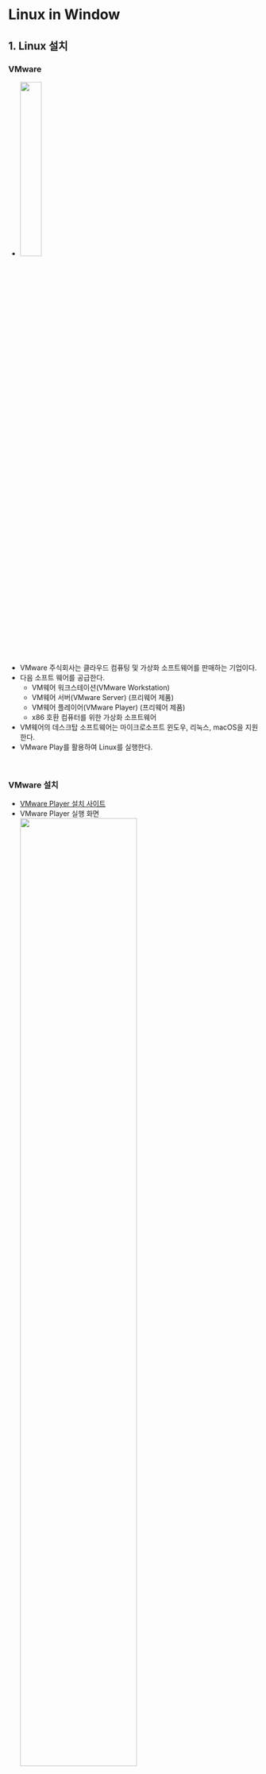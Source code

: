 # Linux in Window

## 1. Linux 설치

### VMware

- <img src="https://user-images.githubusercontent.com/66783849/190838258-9c73c73f-7660-45ae-b48f-64032e1f45f1.png" width="30%">
- VMware 주식회사는 클라우드 컴퓨팅 및 가상화 소프트웨어를 판매하는 기업이다.
- 다음 소프트 웨어를 공급한다.
  - VM웨어 워크스테이션(VMware Workstation)
  - VM웨어 서버(VMware Server) (프리웨어 제품)
  - VM웨어 플레이어(VMware Player) (프리웨어 제품)
  - x86 호환 컴퓨터를 위한 가상화 소프트웨어
- VM웨어의 데스크탑 소프트웨어는 마이크로소프트 윈도우, 리눅스, macOS을 지원한다.
- VMware Play를 활용하여 Linux를 실행한다.

<br>

### VMware 설치

- [VMware Player 설치 사이트](https://www.vmware.com/kr/products/workstation-player/workstation-player-evaluation.html)
- VMware Player 실행 화면  
  <img src="https://user-images.githubusercontent.com/66783849/190838635-11f3e829-4525-4235-98e7-978f33c8840b.png" width="70%">
- 기본적으로 재공되는 linux.ios들이 존재한다.

<br>

### Ubuntu 설치

<img src="https://user-images.githubusercontent.com/66783849/190838997-93244cf5-1daa-4a49-b1cb-275fd8628110.png" width="30%">

- Linux는 다양한 배포판이 존재한다.
  - 리눅스 베포판이란, 리눅스에서 작동하는 여러 종류의 프로그램을 꾸러미 하나로 모아놓은 것을 말한다.
  - Red Hat, CentOS, Debian, Fedora, Linux Mint, ubuntu 등등이 있다.
    - Utuntu : GNU/Linux를 근간으로 하여 사용자 편의성에 초점을 맞춰 개발된다.
    - RedHat Linux : 전 세계 Linux시장의 70~80%를 점유하고 있다.
      - CentOS Linux는 RedHat의 RHEL버전의 클론 버전으로, 무료 배포본이다.
- Ubuntu를 설치받아 VMware Player로 실행한다.
- [Ubuntu 설치 사이트](https://ubuntu.com/desktop) > Download Ubuntu > Download 를 선택하여 iso를 다운받는다.

<br><br>

## 2. VMware Player - Linux Ubuntu 실행

- VMware Player > Create a New Virtual Machine > Installer disc image file (iso): > [Browser...] 버튼 선택 > 설치한 ubuntu.iso 선택 > [Next>] > 이름 및 비밀번호 작성 > [Next>] > Machine 이름 및 경로 지정 > [Next>] > 저장공간 부여 (본인 16GB로 설정) > Setting 확인 후 [Finish]
- 지정한 Machine 이름의 Player 선택 후 Play한다.  
  <img src="https://user-images.githubusercontent.com/66783849/190839290-2ae6c52e-0760-49bc-a7a1-0dc2e38cd826.png" width="70%">
- Ubuntu가 실행이 되고, 요구하는 사항을 전부 입력하면 완료된다.  
- 설치된 Ubuntu > 메뉴 > Terminal앱을 실행하여 Terminal 창을 연다.  
  <img src="https://user-images.githubusercontent.com/66783849/190839639-86dab1b1-a015-49b0-a195-ea76f7e03170.png" width="49%"> <img src="https://user-images.githubusercontent.com/66783849/190839671-5b860f73-c6fa-4d52-bb8a-444d74e1e906.png" width="49%">

<br><br>


## 3. Linux 명령어

### 기초 명령어
  - touch : 0바이트 파일 생성, 파일의 날짜와 시간을 수정한다.
  - vi : 명령을 이용한 file 생성한다.
  - ls : 현재 위치의 파일 목록 조회
  - cd :디렉터리 이동 (Change directory)
  - pwd : 현재 작업 디렉토리의 경로를 보여준다. (print working directory)
  - mkdir : 디렉터리 생성한다. (Make Dirctory)
  - rmdir : 디렉토리를 지운다. (Remove directory)
  - rm : 파일을 삭제한다. (-r로 디렉터리 삭제) (Remove)
  - cat (Catenate) : 파일의 내용을 화면에 출력, 리다이렉션 기호('>')를 사용하여 새로운 파일 생성
  - cp : 파일 및 디렉터리를 복사한다. (Copy)
  - mv : 파일 또는 디렉터리의 이름을 바꾸거나 위치를 이동한다. (Move)
  - echo : 한 줄을 표시한다.

<br>

### 기타 명령어
  - 파일
    - file : 파일의 종류를 알아본다.
  - 명령
    - which : 명령어의 위치나 alias를 보여준다. 예) which ls -> /bin/ls
    - whereis : 명령어의 소스, 실행 파일, 메뉴얼 페이지등의 위피를 알려준다.
    - man : 로컬 시스템상에서 여러 참고 문서들을 이용하여 특정 명령이나 자원들의 메뉴얼 출력명령 (man -f ls : ls 요약 설명)
    - whatis : man page의 이름과 개요를 보여주는 명령어로, "man -f"와 같다.
    - apropos : whatis DB를 검색하여 검색하는 명령어와 관련이 있는 명령어를 간단히 설명과 보여준다.
  - 화면
    - clear : 화면 초기화
  - 문서 보기
    - head : 앞에서 n줄 보여준다.
    - tail : 뒤에서 n줄 보여준다.
    - more, less : 페이지로 문서 보기
    - wc : 텍스트 파일의 행수(-l), 단어수(-w), 문자수(-c)를 알려준다. 가장 긴 라인(-L)
    - umask : 새로운 파일이나 디렉토리 생성 시 기본 허가권 
    - nl : 각 라인에 번호를 붙여 표준출력으로 보여준다.
    - pr : 표준 출력으로 파일을 재구성하거나 쓰기 위한 명령으로 문서 파일을 양식화 하는 도구로 사용된다.
    - tac : 파일의 내용을 맨 아래 줄부터 역순으로 출력하는 명령어이다. cat의 반대버전이다.
  - 사용자
    - passwd : 유저의 페스워드를 변경한다.
    - group : 이용자가 속한 그룹들의 목록을 출력한다.
    - who : 로그인 중인 유저를 표시한다.
    - whoami : 현재의 실제 유저 ID의 유저명만을 표시한다.
    - w : 현재 로그인 중인 유저의 정보를 표시한다.
    - users : 현재 시스템을 사용하는 사용자를 표시한다.
    - hostname : 현재 설정되어 있는 호스트의 이름을 표시하거나 변경한다.
    - id : 유저의 ID 정보를 표시한다.
    - finger : 유저의 정보(로그인 정보, 실명, 터미널명, 로그인 시각 등)를 표시한다.
    - chfn : 유저의 정보를 변경한다.
    - chage : 유저 계정의 패스워드 유효기간을 설정한다.
    - gpasswd : 그룹 이용자를 설정한다.
    - newgrp : 실효 그룹 ID를 변경한다.
    - logname : 현재 사용자의 로그인 유저명을 표시한다. (root 무상관)
    - last : 유저의 로그인 이력을 출력한다.
    - lastlog : 유저의 마지막 로그인 기록을 표시한다.
    - uptime : 현재 로그인한 후의 총 시간과 시스템 사용 현황을 보여 준다.
    - su : 쉘 상에서 시스템의 슈퍼유저 혹은 다른 유저로 변경한다.
  - 부팅
    - dmesg : 부팅시 커널에 출력되는 상태 정보를 볼 수 있도록 하는 프로그램이다.
  - 프로세스
    - ps : 현재 프로세스들의 상태를 PID(process ID)와 RP를 보여준다. 리눅스에서는 사용자, 파일, 프로세스도 번호로 관리할 수 있다. (-u, -l, -e, -f)
    - pstree : 프로세스들의 계층적인 트리구조 형태로 출력한다.
    - kill : 프로세스에 특정한 signal을 보내는 명령이다. 보통 중지시킬 수 없는 프로세스를 종료시킬 때 사용한다.
    - nice : 프로세스의 우선순위를 변경하는 명령이다. 명령으로 NI값을 설정한다.
    - killall : 같은 데몬의 여러 프로세스를 한번에 종료한다.
    - top : 현재 시스템의 프로세스 상태를 실시간으로 화면에 보여준다.
    - jobs : 백그라운드로 실행중인 프로세스나 현재 중지된 프로세스의 목록을 출력해주는 명령어
    - renice : 실행중인 프로세스의 우선순위를 변결할 때 사용하는 명령이다.
    - pidof : 실행중인 특정 프로그램의 프로세스 ID를 출력한다.
    - pkill : 특정 프로세스에 signal을 보낸다.
    - fuser : 사용중인 프로세스의 소유자를 보여주거나 신호를 보낸다.

<br>

### 중급 명령어
  - 문서 가공
    - expand : space to tab (expend -t 3 filename)
    - expand : tab to space (unexpend -t 3 filename)
    - fmt : 간단한 문서 포맷도구로 문단의 들여쓰기 중복되는 공백문자 등을 처리할 수 있다. 
    - paste : 여러 파일의 해당 라인을 합친다. (paste, paste -s, paste -d 구분자)
    - split : 하나의 파일을 여러 개의 작은 파일로 분리하는 명령어이다. 
  - 파일 이상유무
    - pwck : 패스워드 파일의 이상 유무를 체크한다.
    - grpck : 그룹 파일의 이상 유무를 체크한다.
  - 동작
    - sleep : 잠쉬 쉬게 하는 명령어
    - clock : cmos에 설정된 시간이나 값을 보여주거나 변경한다.
  - 특정 동작
    - procinfo : /proc 디렉토리의 내용을 화면에 보여준다.
  - 환경
    - env : 프로그램을 다른 환경에서 실행한다.
    - source : 현재 셸 환경에서 주어진 파일을 읽어서 실행
  - 네트워크
    - stty : 터미널 라인 설정을 변화/출력

<br>

### 고급 명령어
  - 소유자
    - chown : 파일의 소유자를 바꾼다. (이 명령은 root가 아닌경우 제약이 많다.) (change owner)
    - chgrp : 파일의 소유그룹을 변경한다.
  - 특정 동작
    - watch : 화면에 출력하지 않고 프로그램을 주기적으로 실행한다.
    - makewhatis : 새로운 매뉴얼 페이지 추가시 관련 데이터 갱신 시켜주는 명령어이다.
    - info : man 명령처럼 특정한 명령어에 대한 매뉴얼 페이지를 보여주는 명령어이다.
    - uname : 시스템의 정보를 출력해주는 명령이다.
    - rdate : 원격으로 시간을 맞추어 주는 명령어이다.
  - 문자열
    - aspell : 텍스트 파일의 철자(Spelling)을 검사해 주는 명령어이다.
    - look : 특정한 문자열을 지정하면 해당 문자열로 시작하는 단어를 /usr/share/dict/words에서 찾아준다.
    - diff : 두 개의 파일을 비교한다. 어떻게 다른지 표시해준다.
    - tr : 파일의 임의의 문자(열)를 원하는 문자로 바꾸는 명령어이다.
    - join : paste 명령과 비슷한 명령으로, 두 개의 정렬된 파일을 하나로 수평 병합해주는 명령이다.
    - sort : 파일의 내용을 정렬한다.
    - od : octal dump의 약자로, 파일을 8/10/16진수 또는 ASCII 형태로 출력한다.
  - 동기화
    - sync : 메모리를 디스크 자료와 동기화 한다.
  - 네트워크
    - reset : 터미널을 초기화한다.
    - ifconfig : 네트워크 인터페이스를 설정된다.
    - ping : 외부 네트워크와 연결이 정상적으로 이루어졌는지 확인하는 명령이다.
    - netstat : 네트워크의 상태, routing table, 인터페이스 통계등의 상태를 출력한다.
    - ftp : 인터넷 파일 전송 프로그램이다.
    - telnet : telnet TELNET 프로토콜을 이용한 사용자 인터페이스
    - rlogin : 원격 로그인을 한다.
    - rcp : 원격 파일 복사.
  - 메시지
    - mail : 시스템 사용자간의 홈 디렉토리(또는 /var/spool/mail/’사용자계정’)의 전자우편함을 두어서 그 곳을 통해서 메시지를 주고받을 수 있는 명령이다. 
    - mesg : Write를 사용해서 들어오는 메시지 수신 여부를 확인하고 제어하는 명령이다. 
    - write : 로그인한 다른 사용자에게 메시지를 보낸다.
    - wall : 모든 사용자의 터미널에 텍스트 메시지를 보내는 명령이다.

<br>

### 기본 명령어

<details> <summary>기본 명령어</summary>

#### **touch**

- 0바이트 파일 생성, 파일의 날짜와 시간을 수정한다.
- 사용법
  - touch filename : filename의 파일을 생성
  - touch file1 file2 file3 : 파일을 동시에 생성
  - touch -c filename : filename의 시간을 현재시간으로 갱신 (change time)
  - touch -t 202110291608 filename : filename의 시간을 날짜 정보(YYYYMMDDhhmm)로 갱신 (20211029160 => 2021.10.29.16:08)
  - touch -d '2020-09-22 10:45:30' filename : 지정한 시간으로 접근 시간, 수정 시간이 수정되고, 변경시간은 현재 시간으로 수정된다.
  - touch -r oldfile newfile  : newfile의 날짜 정보를 oldfile의 날짜 정보와 동일하게 변경
  - touch -a filename : 현 시간으로 파일의 접근 시간, 변경 시간을 수정한다.
  - touch -m filename : 파일을 생성, 수정시간을 서버 시간으로 갱신
  - touch --help : 해당 명령어의 도움말을 보여주고 실행이 종료한다.
  - touch --version : version 정보를 출력하고 실행이 종료한다.

<br>

#### **vi**

- 명령을 이용한 file 생성한다.
- 기본 사용법
  - 지정한 이름의 파일이 생성되고 vi의 명령모드로 들어간다.
  - 이때 'i'또는 'a'를 누르고 원하는 내용을 입력한다.
  - Esc키를 누르면 다시 명령모드로 복귀한다.
  - “:wq”을 입력하면 파일에 내용이 저장되고 vi가 종료된다.
- 명령모드
  - G : 파일 끝으로 이동
  - dd : 한줄 잘라내기
  - 3dd : 3줄 잘라내기
  - p : 붙여넣기
  - x : 한글자 삭제
  - dw : 단어 삭제
  - u : 실행 취소
  - o : 줄 맨 앞
  - $ : 줄 맨 뒤
- 마지막 행 모드 (ESC > :~~)
  - :w : 저장
  - :q : 종료
  - :wq : 저장 후 종료
  - :set nu : 라인번호
  - :?문자열 : 커서 위치 뒤로 문자열 찾기
  - :/문자열 : 커서 위치 앞으로 문자열 찾기

#### test 텍스트 파일 만들기 실습
- vi test : test 파일 편집기 실행
- i : 내용 편집
- "Hello, World! \엔터 Im Happy" 입력
- ESC : 명령모드
- 첫 번째 줄 커서 이동 후 dd
- 두 번째 줄 커서 이동 후 p
- "I"에 커서를 이동한 후 a를 눌러 "'"를 입력한다.
- 커서를 이동해 x를 눌러 "'m"을 지운다.
- ":wq" : 저장 및 종료
```mermaid
  flowchart TB
  B-- zz -->A_2["vi 종료"]
  A_1["vi 시작"]--->B["명령모드<br>- 커서 이동<br>- 글자/줄 삭제 복사"]
  B -- i, a --> C["입력모드<br>- 입력 내용<br>버퍼로 옮겨져<br>추가/ 삭제"]
  C -- ESC --> B
  B -- : --> D["마지막 행 모드<br>- 저장<br>- 종료"]
  D -- ESC --> B
  D -- w --> D
  D -- q, 4!, w4 --> A_2
  ```

<br>

#### **ls (List segments)**

- ls (List segments) : 현재 위치의 파일 목록 조회
  - ls -l : 파일의 상세정보
  - ls -a : 숨김 파일 표시
  - ls -t : 파일들을 생성시간순(제일 최신 것부터)으로 표시
  - ls -rt : 파일들을 생성시간순(제일 오래된 것부터)으로 표시
  - ls -f : 파일 표시 시 마지막 유형에 나타내는 파일명을 끝에 표시 ('/' : 디렉터리, '*' : 실행파일, '@' : 링크 등등,,,)
  - ls -SS : 용량순 정렬 (-SSr 오름차순, -h 용량 단위 표시)
  - 묶어서 활용 가능하다. 예) ls -al (숨김파일 포함 상세정보), ls -alSSrh (숨김파일 포함하여 용량정보 내림차순 정렬 상세정보) (폴더는 du 명령어를 통해 용량을 확인할 수 있다.)

<br>

#### **cd**

- cd (Change directory) :디렉터리 이동
  - cd [디렉터리 경로] : 이동하려는 디렉터리로 이동 (예 cd folder)
  - cd ~ : 홈 디렉터리로 이동
  - cd / : 최상위 디렉터리로 이동
  - cd . : 현재 디렉터리 
  - cd .. : 상위 디렉터리로 이동
  - cd - : 이전 경로로 이동

<br>

#### **pwd (print working directory)**

- pwd(print working directory) : 현재 작업 디렉토리의 경로를 보여준다.

<br>

#### **mkdir (Make Dirctory)**

- mkdir (Make Dirctory) : 디렉터리 생성
  - mkdir dirname : dirname이라는 디렉터리 생성
  - mkdir dir1 dir2: 한 번에 여러 개의 디렉터리 생성
  - mkdir -p dirname/sub_dirname : dirname이라는 디렉터리 생성, sub_dirname이라는 하위 디렉터리도 생성
  - mkdir -m 700 dirname : 특정 퍼미션(권한)을 갖는 디렉터리 생성 (각각 파일 소유자, 소유 그룹, 일반 사용자에게 부여) (모두에게 권한 부여 : 777)
  - 다음과 같이 활용 가능하다. (예 mkdir -p dir1 dir2/dir2-1 dir2/dir2-2 dir3/dir3-1/dir3-1-1 )

8진수 | 2진수 | 권한 | 의미
-- | -- | -- | --
0 | 0 | --- | 아무 권한 없음
1 | 1 | --x | 실행 권한만 있음
2 | 10 | -w- | 쓰기 권한만 있음
3 | 11 | -wx | 쓰기,실행 권한 있음
4 | 100 | r-- | 읽기 권한만 있음
5 | 101 | r-x | 쓰기,실행 권한 있음
6 | 110 | rw- | 읽기,쓰기 권한 있음
7 | 111 | rwx | 모든 권한 있음

<br>

#### **rmdir (remove directory)**

- rmdir (remove directory) : 디렉터리 삭제
  - rmdir dir1 : dir1이라는 디렉터리를 삭제한다.
  - rmdir dir1 dir2 : 디렉터리 다중 생성
  - rmdir -p dir1/dir2 : 상위 디렉터리도 함께 삭제된다.

<br>

#### **rm (remove)**

- rm (Remove) : 파일 삭제
  - rm file1 : file1을 삭제
  - rm -f file1 : file1을 강제 삭제
  - rm -r dir : dir 디렉터리 삭제 (디렉터리는 -r 옵션 없이 삭제 불가, 하위 내용 포함 삭제)
  - rm -i dir : 파일마다 지울지 확인한다. 
  - 예시 ) rm -ri dir1 > y > y > y > ...

<br>

#### **cat (Catenate)**

- cat (Catenate) : 파일의 내용을 화면에 출력, 리다이렉션 기호('>')를 사용하여 새로운 파일 생성
  - cat file1 : file1의 내용을 출력
  - cat file1 file2 : file1과 file2의 내용을 출력
  - cat file1 file2 | more : file1과 file2의 내용을 페이지별로 출력
  - cat file1 file2 | head : file1과 file2의 내용을 처음부터 10번째 줄까지만 출력
  - cat file1 file2 | tail : file1과 file2의 내용을 끝에서부터 10번째 줄까지만 출력
  - '>' 기호 : 기존에 있는 파일 내용을 지우고 저장
  - '>>' 기호 : 기존 파일 내용 뒤에 덧붙여서 저장
  - '<' 기호 : 파일의 데이터를 명령에 입력
  - cat file1 firle2 > file3 : file1, file2의 명령 결과를 합쳐서 file3라는 파일에 저장
  - car file4 >> file3 : file3에 file4의 내용 추가
  - cat < file1 : file1의 결과 출력
  - cat < file1 > file2 : file1의 출력 결과를 file2에 저장

#### **cp (Copy)**

- cp (Copy) : 파일 및 디렉터리 삭제
  - cp file1 file2 : file1을 file2라는 이름으로 복사
  - cp -f file1 file2 : 강제 복사 (같은 이름이 있으면 강제 붙여넣기 진행)
  - cp -i file1 file2 : 복사할 대상 파일이 이미 존재할 때 덮어 쓸 것인지를 물어본다. (interactive)
  - cp -b file file2 : 덮어쓰거나 지울 때 백업본 파일을 만든다. (file2~가 생성된다)
  - cp -p file1 file2 : 소유권 허가권 시간정보를 유지 복사
  - cp -r dir1 dir2 : 디렉터리 복사. 폴더 안의 모든 하위 경로와 파일들을 복사한다.
  - 예) cp /etc/fstab .

<br>

#### **mv (move)**

- mv : 파일 또는 디렉터리의 이름을 바꾸거나 위치를 이동한다.
  - mv old_name new_name : old_name을 new_name로 변경한다.
  - mv -f : 묻지 않고 덮어 쓴다. (force)
  - mv -i : 덮어쓸지 묻는다.
  - mv -b : 파일 지우기 전에 백업본을 만든다.
  - mv file directory : 파일을 디렉터리로 옮긴다.

<br>


 </details> 

<br>

### 기타 명령어

<details> <summary>기타 명령어</summary>

#### **which : 명령어의 위치나 alias를 보여준다. 예) which ls -> bin/ls**

<br>

#### **whereis : 명령어의 소스, 실행 파일, 메뉴얼 페이지등의 위피를 알려준다.**

<br>

#### **file : 파일의 종류를 알아본다. ( 예 file file -> file : UTF-8 Unicode text )**

<br>

#### **clear : 화면 초기화**

<br>


#### **head**

- head : 파일의 첫 부분을 보여주는 명령. 텍스트 파일 앞에서 주어진 수 만큼의 행을 보여준다. (기본 10줄)
  - head -3 file : file의 내용 3행만큼 보여준다.

<br>

#### **tail**

- tail : head와 반대로 파일을 끝자리 부분을 보여준다. 주어진 개수만큼 줄을 버여준다.
  - tail -3 file : file의 내용 뒤에서 3행만큼 보여준다.
  - tail -3 -c file : 마지막 3바이트만 출력한다.
  - tail -f file : 특정 파일의 끝 부분에 새로운 행이 추가될 경우, 실시간으로 출력한다. (log를 볼 때 유용)

<br>

#### **more**

- more : 출력을 페이지 단위로 나누어 보여준다.
  - f, SPACE : 다음 페이지를 보여준다.
  - Enter : 한줄 씩 보여준다.
  - q, Q : 종료
  - b, ^B : 이전 페이지를 보여준다.
  - /검색어 : 검색어에 해당하는 단어를 검색한다.
  - = : 현재 line을 보여준다.
  - :f : 현재 파일의 이름과 현재 line number를 보여준다.
  - 예) more TNT cptest

<br>

#### **less**

- more의 상위호환 기능이다.

#### **wc**

- wc : 텍스트 파일의 행수, 단어수, 문자수를 알려준다.

<br>

#### **passwd**

- passwd : 유저의 패스워드를 변경한다.
  - passwd user : user의 패스워드를 변경한다.
  - passwd -l player : 유저의 계정을 잠근다.
  - passwd -d player : 유저의 페스워드를 삭제한다.
  - passwd -u player : 유저 계정의 잠금 상태를 해제한다.
  - passwd -n min : 패스워드에 변경가능 기한을 설정. min : 해당 일 수
  - passwd -x max : 패스워에 유효기간을 설정. max가 지난 후 패스워드 변경을 요구한다.
  - passwd -w warn : 패스워드 유효기간이 끝나기 warn일 전부터 메시지를 표시한다.

<br>

#### **group**

- group : 이용자가 속한 그룹들의 목록을 출력한다.

<br>

#### **who**

- who : 로그인 중인 유저를 표시한다.

<br>

#### **whoami**

- whoami : 현재의 실제 유저 ID의 유저명만을 표시한다.

<br>

#### **w**

- w : 현재 로그인 중인 유저의 정보를 표시한다.
  - w : 현재시간, 시스템 가동시간, 유저수 등등을 표시한다. 유저명, 터미널명, 로그인 호스트명, 로그인 시각, 실행중인 프로세스 등의 유저 정보를 표시한다. 
  - w user : user의 정보를 표시한다.
  - w -h user : 시스템 정보를 표시하지 않는다.
  - w -s user : 로그인의 시각과 프로세스 정보를 표시하지 않는다.
  - w -f user : 리모트 호스트명을 표시하지 않는다.

<br>

#### **chmod**

- chmod : 파일에 접근, 읽기, 실행 등의 허가권을 설정한다.
  - chmod a*rw test.txt
  - chmod 700 test.txt

<br>

#### **umask**

- umask : 새로운 파일이나 디렉토리 생성 시 기본 허가권 지정과 관련된 명령어이다.
  - umask : 현재 설정값을 본다.
  - umask -S : 현재 설정값을 문자로 표기한다. (u=rwx, g=rwx, o=rx)
  - umask 0352 : 0352로 허가권을 부여한다.
  - 기본적으로 파일이 생성될 때 보통 0666이라는 허가권을 요청한다. 

<br>

#### **cal**

- cal : 달력을 보여주는 명령이다.
  - cal : 현재 시스템의 날짜가 속한 달의 달력을 보여준다.
  - cal -j : 1월 1일부터 날짜수를 계산하여 출력한다.
  - cal -y : 올해의 달력을 표시한다.
  - cal 2006 : 2006년도 달력을 버여준다.
  - cal 5 2006 : 2006년도 5월 달력을 보여준다.

<br>

#### **date**

- date : 시스템의 날짜와 시간을 표시하거나 변경한다.
  - date -s 06:44 : 현재시간 변경

<br>

#### **hostname**

- hostname : 현재 설정되어 있는 호스트의 이름을 표시하거나 변경한다.
  - hostname [호스트이름] 

<br>

#### **dmesg**

- dmesg : 부팅시 커널에 출력되는 상태 정보를 볼 수 있도록 하는 프로그램이다.


<br>

#### **ps**

- ps : 현재 프로세스들의 상태를 PID(process ID)와 RP를 보여준다. 리눅스에서는 사용자, 파일, 프로세스도 번호로 관리할 수 있다.
  - ps -a : 다른 사용자에 의해 생선된 프로세스들도 보여준다.
  - ps -u : 프로세스의 소유자에 대한 정보를 자세히 보여준다.
  - ps -l : 프로세스의 정보들을 옆으로 길게 보여준다.
  - ps -x : 터미널 컨트롤과 관련이 없는 프로세스도 보여준다.
  - ps -e : 프로세스에 관련된 환경변수 정보를 함께 출력한다.
  - ps -f : 프로세스간에 상속관계를 보여준다.

<br>

#### **kill**

- kill : 프로세스에 특정한 signal을 보내는 명령이다. 보통 중지시킬 수 없는 프로세스를 종료시킬 때 사용한다.
  - kill option -시그널번호/시그널이름ID
  - kill -l : 시그널의 종류를 나열한다.
    - 15 SIGTERM : 가능한 정산 종료시키는 시그널로써, kill의 기본 시그널이다.
    - 1 SIGHUP(HUP) : 재시작
    - 2 SIGINT(INT) : 인터럽트 실행중지 (<kbd>Ctrl</kbd> + <kbd>c</kbd>와 동일)
    - 3 QUIT : 실행중지
    - 9 SIGKILL : 강제종료
    - 18 CONT : STOP에 의해 정지된 프로세스를 다시 실행시킨다. (countinue)
    - 19 STOP : 무조건적 정지
    - 20 TSTP : 실행 정지 후 다시 실행시키기 위해 대기시키는 시그널이다.
  - kill 724 : 724번 프로세스에 15번 시그널인 SIGTERM을 보낸다.
  - kill -9 756 757 758 : pid가 756, 757, 758 프로세스를 강제 종료(SIGKILL)한다.
  - kill -KILL PID 756 757 758 : (위와 동일)
  - kill -HUP 10118 : kill -1 10118와 동일하다.
  - kill %2 : 작업번호가 2인 프로세스를 종료시킨다.


<br>

#### **pstree**

- pstree : 프로세스들의 계층적인 트리구조 형태로 출력한다.
  - pstree
  - pstree -a : 각 프로세스의 명령행 인자까지 보여준다
  - pstree -h : 현재 프로세스와 조상 프로세스를 하이라이트로 강조해서 보여준다.
  - pstree -n : PID 값으로 정렬해서 보여준다.
  - pstree -p : PID 값을 같이 보여준다.

<br>

#### **nice**

- nice : 프로세스의 우선순위를 변경하는 명령이다. 명령으로 NI값을 설정한다.
  - NI 값은 -20 ~ 19가 존재한다. 값이 작을 수록 우선순위가 높다.
  - 일반 사용자는 NI값을 증가시킬 수 밖에 없고, 루트권한자는 값을 감소시켜 우선순위를 높일 수 있다.
  - nice -값 [ProcessName]
  - nice -10 bash : bash의 NI값을 10으로 변경시킨다.

<br>

#### **man**

- man : 로컬 시스템상에서 여러 참고 문서들을 이용하여 특정 명령이나 자원들의 메뉴얼 출력명령
  - man ls : ls 명령어의 메뉴얼 페이지를 보여준다.
  - man -k keyword : keyword 키워드가 발견되는 모든 메뉴얼의 내용을 검색하여 보여준다.
  - man -f keyword : keyword 레 대한 간략한 개요와 정보를 보여준다.
  - man -w keyword : 메뉴얼 페이지의 파일 위치를 보여준다.

<br>

#### **whatis**

- whatis : man page의 이름과 개요를 보여주는 명령어로, "man -f"와 같다.

<br>

#### **apropos**

- apropos : whatis DB를 검색하여 검색하는 명령어와 관련이 있는 명령어를 간단히 설명과 보여준다.
  - apropos jpeg : jpeg와 관련된 명령어 whatis와 같이 보여준다.

</details> 


<br><br>

### 중급 명령어

<details> <summary>중급 명령어</summary> 

#### **expand**

- expand : 일반적으로 설정되어 있는 탭(Tab)의 크기(8)를 원하는 공백(space)의 수로 바꾸어 화면에 출력하다.
  - Tab을 Space로 전환시켜준다. (수정x 표준출력o)
  - Tab의 크기는 8칸이다.
  - expand -t 3 tab : tab 문서 내부의 tab을 3개의 space로 변환

<br>

#### **unexpand**

- unexpand : 스페이스의 크기를 탭으로 전환시켜준다.
  - unexpand -a filename : 행의 시작부분의 공백 뿐만 아니라 모든 공백을 변환한다.
  - unexpand -t 3 filename : 지정한 공백크기를 하나의 Tab(8칸)으로 변환한다.

<br>

#### **cut**

- cut : 데이터의 열(column)을 추출할 때 사용한다.
  - cut -c 1-2 file : file의 첫 번째 필드 부터 두 번째 필드만 문자수로 따져 출력.
  - cut -f 1-10 file : file의 첫 번째 필드 부터 열 번째 필드만 필드수로 따져 출력.
  - cut -c 1-2 -d file : 필드 구분자를 짓는다.(-d, TAB)

<br>

#### **fmt**

- fmt : 간단한 문서 포맷도구로 문단의 들여쓰기 중복되는 공백문자 등을 처리할 수 있다. 
  - fmt filename : 
  - fmt -u filename : 중복되는 공백 문자를 모두 하나로 취급한다.
  - fmt -t filename : 단락의 처음 두 라인의 들여쓰기를 원래대로 유지한다.
  - fmt -w filename : 최대 라인 폭을 설정한다. w를 생략하고 -뒤에 직접 입력해도 된다.
  - fmt -w 10 filename

<br>

#### **nl**

- nl : 각 라인에 번호를 붙여 표준출력으로 보여준다.
  - nl filename : 라인을 붙여 출력
  - nl -s'구분자' file : 라인 번호와 문자열 사이에 '구분자' 설정

<br>

#### **paste**

- paste : 여러 파일의 해당 라인을 합친다.
  - 각 라인의 해당 라인을 연속적으로 출력하고, 새로운 라인 앞에서는 탭을 삽입한다.
  - paste file1 file2 : file1의 내용과 file2의 내용을 합친다. (a   b) o, (a<br>b) x 
  - paste -d 구분자 file1 file2 : 결합하는 라인의 구분자를 지정한다. 기본 값은 TAB 문자이다.
  - paste -s file1 file2 : 한 파일의 내용을 먼저 연속적으로 출력한 후, 다음 파일을 덧 붙여 출력한다. 

<br>

#### **pr**

- pr : 표준 출력으로 파일을 재구성하거나 쓰기 위한 명령으로 문서 파일을 양식화 하는 도구로 사용된다.
  - pr fimename : 표준출력
  - pr +'n' -'c' filename : 지정한 페이지(n)부터 출력(기본 1)하고 ,열의 수(c)만큼 출력한다.
  - pr -n filename : 라인 번호를 붙인다.
  - pr -d filename : 라인 사이를 한 라인씩 띄어 출력한다.
  - pr -h filename : 각 페이지의 헤더를 명시한다.
  - pr -l 라인 filename : 페이지의 길이를 '라인'수로 지정한다. (기본 66)
  - pr -m filename : 각 파일을 열대로 합쳐서 출력한다. (최대 8라인 합치기)
  - pr -w width filename : 라인 폭을 width에 지정한 수로 설정 (기본 27)

<br>

#### **split**

- split : 하나의 파일을 여러 개의 작은 파일로 분리하는 명령어이다. 
  - newfile을 지정하지 않으면 xaa, xab... 등과 같은 형태로 저장된다.
  - split filename newfile : 기본값 1000라인 단위로 filaname파일을 분리하여 newfile에 저장한다.
  - split -b 사이즈 filename newfile : 파일을 주어진 바이트 크기로 분리한다.
  - split -c 사이즈 filename newfile : 파일을 주어진 라인 크기에 맞도록 분리한다.
  - split -l 라인 filename newfile : 파일을 주어진 라인 수 단위로 분리한다.
  - split -넘버 filename newfile : -l 옵션을 사용한 것과 동일한 역할을 한다.


<br>


#### **tac**

- tac : 파일의 내용을 맨 아래 줄부터 역순으로 출력하는 명령어이다. cat의 반대버전이다.

<br>

#### **id**

- id : 유저의 ID 정보를 표시한다.
  - 실효유저ID/실효유저명, 실효그룹ID/실효그룹명, 소속그룹ID/소속그룹명에 대한 정보를 표시한다.
  - id User : User의 ID 정보를 표시한다.

옵션 | 의미
-- | --
-u | 실효 유저 ID를 표시한다.
-g | 실효 그룹 ID를 표시한다.
-G | 소속 그룹 ID를 표시한다.
-n | ID 대신 이름을 표시한다.   -u, -g, -G 옵션과 조합해 사용한다.
-r | 실효 ID 대신 실제 ID를 표시한다.   -u, -g 옵션과 조합해 사용한다.

<br>


#### **finger**

- finger : 유저의 정보를 표시한다.
  - 로그인 정보, 실명, 터미널명, 로그인 시각 등의 정보를 출력한다.
  - finger : 현재 로그인해 있는 유저들에 대한 정보를 보여준다.
  - finger User : User의 로그인 정보를 출력한다.
  -  


<br>

#### **chfn**

- chfn : 유저의 정보를 변경한다.
  - finger 명령어를 실행했을 경우 표시되는 유저 정보를 변경한다.
  - chfn [options] [user] 

<br>

#### **chage**

- chage : 유저 계정의 패스워드 유효기간을 설정한다.

옵션 | 의미
-- | --
-l | 유저의 패스워드 만기 정보를 보여준다.
-m mindays | 패스워드를 변경한 후 다시 변경할 수 있는 최소 일수(mindays)를 설정한다.
-M maxdays | 패스워드가 유효한 최대 일수(maxdays)를 설정한다.
-W warndays | 패스워드 만기일 이전에 유저에게 경고 메시지를 보일 일수(warndays)를 설정한다.
-E expiredate | 유저의 패스워드 만기일(expiredate)을 설정한다. 지정된   날짜 이후에는 해당 계정은 잠금 상태가 된다.

<br>


#### **gpasswd**

- gpasswd : 그룹 이용자를 설정한다.
  - 그룹의 패스워드 설정, 그룹 맴버 추가/삭제 설정에 사용된다.
  - 설정된 정보는 /etc/group, etc/gshadow에 저장된다.
  - 옵션없이 실행하면 대화형식으로 그룹 패스워드를 설정한다.

<br>

#### **newgrp**

- newgrp : 실효 그룹 ID를 변경한다.
  - 유저의 실효그룹ID를 유저가 속한 다른 그룹ID로 전환하는 명령어이다.
  - newgrp [group]

<br>


#### **pwck**

- pwck : 패스워드 파일의 이상 유무를 체크한다.
  - pwck [options] [passwd-file]
  - options
    - "-r" : 읽기 전용 모드로 실행한다.

<br>

#### **grpck**

- grpck : 그룹 파일의 이상 유무를 체크한다.
  - grpck [options] [group-file]
  - options
    - "-r" : 읽기 전용 모드로 실행한다.


<br>


#### **users : 현재 시스템을 사용하는 사용자를 표시한다.**

<br>

#### **logname**

- logname : 현재 사용자의 로그인 유저명을 표시한다. (root 무상관)
  - root에 상관없이 시스템에 로그인한 사용자의 유저명을 확인할 수 있다.

<br>

#### **last**

- last : 유저의 로그인 이력을 출력한다.
  - last [options] [user]
    - options
      - "-n" : n행만을 표시한다.
      - "-f file" : 로그인 로그파일을 저장한다.
      - "-x" : 시스템 셧 다운 및 런레벨 변경 사항을 표시한다.

<br>

#### **lastlog**

- lastlog : 유저의 마지막 로그인 기록을 표시한다.
  - last [options]
    - options
      - "-u user" : user의 마지막 로그인 정보만 표시한다.
      - "-t days" : 현재 시간으로부터 정해진 날짜 이내에 로그인한 사용자에 대해서 표시한다.

<br>

#### **sleep**

- sleep : 잠쉬 쉬게 하는 명령어
  - sleep [n] : n초만큼 대기
  - 기본시간은 초단위, 분(m), 시간(h), 날짜(d)도 가능하다.
  - 예) ls; sleep 5; ls
    - ls 출력 후 5초 뒤 다시 ls 출력한다.

<br>

#### **tty**

- tty : 현재 로그인 되어 있는 터미널의 장치 이름을 알려준다.

<br>

#### **clock**

- clock : cmos에 설정된 시간이나 값을 보여주거나 변경한다.
  - clock -w : cmos의 시간을 시스템 시간으로 저장

<br>

#### **killall**

- killall : 같은 데몬의 여러 프로세스를 한번에 종료한다.
  - killall [options] [프로세스명]
  - killall -w : 시그널을 받은 프로세스들이 종료될 때 까지 기다린다.
  - 예) killall httpd : Apache 웹서버 데몬을 모두 종료한다.
  - 예) killall -HUP httpd : httpd 데문을 다시 실행시킨다.

<br>

#### **top**

- top : 현재 시스템의 프로세스 상태를 실시간으로 화면에 보여준다.
  - top -l : 프로세스의 번호를 추가하여 보여준다.

<br>

#### **jobs**

- jobs : 백그라운드로 실행중인 프로세스나 현재 중지된 프로세스의 목록을 출력해주는 명령어
  - jobs -l : 프로세스 번호를 추가해서 보여준다.

<br>

#### **fg**

- fg : 백그라운드 프로세스를 포그라운드 프로세스로 전환하는 명령어이다.
  - fg %작업번호
  - 예) fg %2 : 작업번호 2번을 포그라운드로 전환한다.


<br>

#### **bg**

- bg : 포그라운드프로세스를 백그라운드 작업으로 전환하는 명령이다.
  - bg %작업번호
  - 프로세스를 실행한 후 <kbd>Ctrl</kbd>+<kbd>z</kbd>키를 눌러 작업을 잠시 중지시킨 후에 bg명령어를 이용하여 작업을 백그라운드로 보낼 수 있다.

<br>

#### **renice**

- renice : 실행중인 프로세스의 우선순위를 변결할 때 사용하는 명령이다.
  - 프로세스와 그 소유자와 루트 권한자만이 명령을 내릴 수 있다.
  - 명형도 NI값을 부여함으로써 수선순위가 변경되며, nice와 같이 -21~19 사이의 값을 부여한다.
  - renice options 값 PID
    - options
      - -r : 그룹의 ID 지정
      - -u : 사용자 ID 지정
      - -p : 프로세스 ID 지정

<br>

#### **nohup**

- nohup : 사용자가 로그아웃하거나 터미널 창을 닫아도 해당 프로세스를 백그라운드로 작업될 수 있도록 해주는 명령어이다.
  - nohup [명령]

<br>

#### **pidof**

- pidof : 실행중인 특정 프로그램의 프로세스 ID를 출력한다.
  - pidof 프로그램명
  - 예) pidof httpd

<br>

#### **uptime**

- uptime : 현재 로그인한 후의 총 시간과 시스템 사용 현황을 보여 준다.

<br>



#### **procinfo**

- procinfo : /proc 디렉토리의 내용을 화면에 보여준다.

<br>

#### **echo**

- echo : 한 줄을 표시한다.
  - echo -n wow : 마지막에 개행문자 없이 wow를 출력한다.
  - echo -e wom : 문자열에서 다음 백슬래시로 이스테이프된 문자의 번역을 하도록 한다.

<br>

#### **env**

- env : 프로그램을 다른 환경에서 실행한다.
  - env[-]  [-i] [-u   name] [--ignore-environment] [--unset=name] [--help] [--version] [name=값]... [명령 [인수...]] 
  - [options]
    - -u : 만약 존재한다면 환경으로부터 name 변수를 제거한다.
    - -i, - : 상속된 환경을 무시하고 텅 빈 환경에서 시작한다.

<br>

#### **source**

- source : 현재 셸 환경에서 주어진 파일을 읽어서 실행
  - source filename : 파일을 읽어서 실행한다.

<br>

#### **stty**

- stty : 터미널 라인 설정을 변화/출력
  - stty [-a,--all,-g,--help,--save,--version] 


<br>

#### **pkill**

- pkill : 특정 프로세스에 signal을 보낸다.
  - pkill [-signal] [-fnvx] [-P ppid,...] [-g pgrp,...]  [-s sid,...] [-u euid,...] [-U uid,...] [-G  gid,...] [-t term,...] [pattern] 


</details> 


<br>

### 고급 명령어

<details> <summary>고급 명령어</summary>

#### **chown**

- chown : 파일의 소유자를 바꾼다. (이 명령은 root가 아닌경우 제약이 많다.) (change owner)
  - chown [options] [newowner] file(s)
    - [options]
      - -R : 서브 디렉토리까지 설정된다.

<br>

#### **chgrp**

- chgrp : 파일의 소유그룹을 변경한다.
  - chown [option] newgorup file(s)
    - [options]
      - -R : 서브 디렉토리까지 설정된다.


<br>

#### **watch**

- watch : 화면에 출력하지 않고 프로그램을 주기적으로 실행한다.
  - watch [-dhv] [-n  <seconds>]  [--differences[=cumulative]] [--help] [--interval=<seconds>] [--version] <command> 
    - [options]
      - -n : 인터벌을 주기로 프로그램을 실행시킨다.


<br>

#### **sync**

- sync : 메모리를 디스크 자료와 동기화 한다.

<br>


#### **reset**

- reset : 터미널을 초기화한다.
  - reset [-IQVqrs] [-] [-e ch] [-i ch] [-k ch]  [-m  mapping]  [terminal] 

<br>

#### **ifconfig**

- ifconfig : 네트워크 인터페이스를 설정된다.
  - ifconfig [ interface ] 
  - ifconfig eth0 : Eth0로 지정된 네트워크 장치의 IP address, NetMask, Broadcast 등의 정보를 출력한다.
  - ifconfig eth0 down : 현재 장동중인 네트워크 장치 eth0를 중지한다.
  - ifconfig eth0 210.119,33,193 netmask 255.255.255.0 up
    - IP address를 210.119.33.193로 부여하고, Netmask 는 255.255.255.0을 사용하도록 eth0을 활성화


<br>

#### **ping**

- ping : 외부 네트워크와 연결이 정상적으로 이루어졌는지 확인하는 명령이다.
  - ping -b 192.168.1.255 : Broadcast에 packet을 전송한다.
  - ping -c 3 192.168.0.1 : Host에 packet를 3번 전송한다.
  - ping -i 2 192.168.10.12 : Host에 packet을 전송하되, 간격은 2초에 한 번씩으로 설정한다.

<br>

#### **netstat**

- netstat : 네트워크의 상태, routing table, 인터페이스 통계등의 상태를 출력한다.
  - [options]
    - -r : routing table을 출력한다.
    - -i : 모든 네트워크 인터페이스 정보를 출력한다.
    - -n : 주소를 숫자로 출력한다.
    - -p : PID와 프로그램 이름을 출력한다.
    - -ㅣ : listening 상태인 소켓 정보만 출력한다.
    - -a : listening & non listening 소켓 모두 출력한다.
    - -u : udp 프로토콜을 사용하는 소켓만 출력한다.
    - -t : tcp 프로토콩을 사용하는 소켓만 출력한다.
    - netstat -vattcp : 프로토콜을 사용하는 서비스들과 그 상태를 출력한다.
    - netstat -vauudp : 프로토콜을 사용하는 서비스들과 그 상태를 출력한다.
    - netstat –taptcp : 프로토콜을 사용하는 서브스들과 그 상태, PID, 프로그램 이름정보를 출력한다.
    - netstat –rn : route –n 명령과 비슷한 결과를 출력

<br>

#### **ftp**

- ftp : 인터넷 파일 전송 프로그램이다.
  - ftp [-pinegvd] [host] 
  - 예) ftp ubilab.sunmoon.ac.kr

<br>

#### **telnet**

- telnet : telnet TELNET 프로토콜을 이용한 사용자 인터페이스 
  - telnet [-d] [-a] [-n  추적파일] [-e escape문자] [[-l 사용자ID] 호스트 [포트]] 
  - 예) telnet ubilab.sunmoon.ac.kr

<br>

#### **rlogin**

- rlogin : 원격 로그인을 한다.
  - rlogin [-8EKLdx] [-e char] [-l username] host 
  - -l : 다른 id를 사용하여 로그인하기 위해서는 -l 옵션을 사용한다.

<br>

#### **rcp**

- rcp : 원격 파일 복사
  - rcp [-px] file1 file2 
  - rcp [-px] [-r] file ... directory 
  - [options]
    - -p : 원본 파일의 변경날짜와 모드를 유지하여 복사한다.
    - -x : 호스트 간의 모든 정보 전달을 DES 암호화한다.
    - -r : 디렉토리 내의 하위 디렉토리와 파일을 로컬 시스템으로 복사한다.
    - -D : 지정한 포트로 접속한다.


<br>

#### **fuser**

- fuser : 사용중인 프로세스의 소유자를 보여주거나 신호를 보낸다.
  - fuser [option] 디렉토리명 
  - [options]
    - -V : fuser 명령의 버전을 보여준다.
    - -l : fuser 명령에서 사용하는 시그널목록을 보여준다.
    - -v : 프로세스를 PID, USER, ACCESS, COMMAND 등의 형식으로 보여준다.
    - -k : KILL 시그널을 보낸다.
    - -m : 특정파일, 마운트된 파일시스템, 블록장치 등에게 신호를 보낼 때 k옵션과 같이 쓰인다.


<br>

#### **makewhatis : 새로운 매뉴얼 페이지 추가시 관련 데이터 갱신 시켜주는 명령어이다.**

<br>

#### **info**

- info : man 명령처럼 특정한 명령어에 대한 매뉴얼 페이지를 보여주는 명령어이다.
  - 제공되지 않는 명령어도 존재한다.
  - 예) info mkdir

<br>

#### **uname**

- uname : 시스템의 정보를 출력해주는 명령이다.
  - OS의 버전이나 vender, machine type등을 알 수 있다. 
  - [Opetions]
    - ‐m : 시스템의 hardware이름을 알려준다. arch명령과 같다.
    - ‐n : 네트워크상의 nodename을 알려준다. 일반적으로 호스트 네임을 말한다.
    - ‐r : OS의 release를 알려준다.
    - ‐s : 시스템 이름을 알려준다. 옵션 없이 실행시킨 것과 같다.
    - ‐p : 프로세서의 타입을 알려준다.
    - ‐v : OS의 버전을 알려준다. 커널의 생성날짜이다.
    - ‐a : 위의 모든 정보를 보여준다.

<br>

#### **rdate**

- rdate : 원격으로 시간을 맞추어 주는 명령어이다.
  - 다른 서버의 시간을 참조하여 표준시간으로 설정하는 명령이다. 
  - 이 명령어는 해당서버의 NTP(Network Time Protocol)서버시간을 참조한다. 
  - rdate option 원격지 서버
  - [options]
    - -p : 원격지서버의 시간을 출력해준다.
    - -s : 원격지서버의 시간을 시스템의 시간으로 설정한다.
  - 예) rdate -s time.bora.net


<br>

#### **mail**

- mail : 시스템 사용자간의 홈 디렉토리(또는 /var/spool/mail/’사용자계정’)의 전자우편함을 두어서 그 곳을 통해서 메시지를 주고받을 수 있는 명령이다. 
  - mail [option] [IDs] (여러개 아이디 가능) 
    - [options]
      - -r : [메시지 번호]	메일을 보낸 사람에게 답장을 쓴다.
      - -d : [메시지 번호]	메일을 삭제한다.
      - -n : 다음차례의 메일을 보여준다.
      - -q : 메일확인상태에서 빠져 나온다.
      - -pre : 메일상태를 확인한 뒤 /user/spool/mail로 보낸다.
      - -s : 파일이름	메일의 내용을 파일로 저장한다.
      - -visual : 메일의 내용을 편집하여 저장할 때 사용한다. vi 편집기를 사용할 수 있다.
  - main 전송 : "mail freedom" > 내용 입력
  - main 입력시 메일 확인을 할 수 있다.


<br>

#### **mesg**

- mesg : Write를 사용해서 들어오는 메시지 수신 여부를 확인하고 제어하는 명령이다. 
  - mesg [n/y]
  - mesg n : 비수신 상태
  - mesgis n : 현대 상태는 메시지 비수신 상태이다.
  - mesg y : 수신 상태
  - mesgis y : 현대 상태는 메시지 수신 상태이다.

<br>

#### **write**

- write : 로그인한 다른 사용자에게 메시지를 보낸다.
  - write guest : guest라는 사용자에게 메시지를 전송한다.
  - write guest /dev/tty2 : tty2의 guest에게 메시지를 전송한다.
  - write guest /dev/pts/4 : pts/4로 로그인한 guest에게 메시지를 전송한다.


<br>

#### **wall**

- wall : 모든 사용자의 터미널에 텍스트 메시지를 보내는 명령이다.
  - wall : 위와 같이 입력하면 프롬프트가 나타나지 않는데 이 상태에서 메시지를 입력하고 [CTRL]+[D]키를 누르면 메시지가 전달된다.

<br>

#### **aspell**

- aspell : 텍스트 파일의 철자(Spelling)을 검사해 주는 명령어이다.
  - aspell [options] TextFile
    - [options]
      - -c : 텍스트 파일의 철자를 검사하는 옵션이다. (-c 대신 check라고 해도 된다.)
      - -l : 잘못된 철자를 표준입력으로부터 등록한다.
  - 예) aspell -l < new.txt : new.txt로부터 단어를 읽어 잘못된 철자로 등록시킨다. 

<br>

#### **look**

- look : 특정한 문자열을 지정하면 해당 문자열로 시작하는 단어를 /usr/share/dict/words에서 찾아준다.
  - look 문자열
  - 예) look copy

<br>

#### **su**

- su : 쉘 상에서 시스템의 슈퍼유저 혹은 다른 유저로 변경한다.
  - su [options] [user]
  - 예) whoami > su > whoami > exit > whoami

<br>

#### **diff**

- diff : 두 개의 파일을 비교한다. 어떻게 다른지 표시해준다.
  - diff [options] file1 file2
    - [options]
      - -i : 대소문자를 구분하지 않는다.
      - -b : 하나 이상의 공백문자는 모두 같은 것으로 취급한다.


<br>

#### **uniq**

- uniq : 중복되어 있는 라인을 제거하고 한 라인으로 출력한다.
  - 보통 sort 명령과 함께 쓰이면서 중복되어 있는 것을 제거하고 출력할 때 많이 쓰인다.
  - uniq [options] file1 file2
    - [options]
      - -u : 실제적으로 중복되는 줄을 제거하고 출력한다.
      - -c : 줄의 수를 계산하여 보여준다.
      - -d : 라인이 반복되었을 때 그 반복된 라인 한 줄을 출력해준다.

<br>

#### **tr**

- tr : 파일의 임의의 문자(열)를 원하는 문자로 바꾸는 명령어이다.
  - 프로그램 소스 변수 명이나 데이터 타입을 바꿀 경우 유용하게 쓰인다.
  - 이 명령은 꼭 '<'를 이용하여 입력을 지정해야한다.
  - tr [options] string1 string2 < 파일명
    - [options]
      - -d : 해당 문자를 삭제한다.
      - -s : 문자가 중복된 경우 하나만 남기고 모두 삭제한다.
  - 예) tr h H < test > tests.txt : test에서 h를 H로 바꾼 뒤, tests.txt에 저장한다.

<br>

#### **join**

- join : paste 명령과 비슷한 명령으로, 두 개의 정렬된 파일을 하나로 수평 병합해주는 명령이다.
  - join [options] file1 file2
  - 예) hello, view > join > hello view

<br>

#### **sort**

- sort : 파일의 내용을 정렬한다.
  - sort [options] filename
  - [options]
    - -b : 공백문자를 무시한다. (공백라인은 제외)
    - -f : 대/소문자 무시
    - -r : 내림차순으로 정렬한다.
    - -c : 파일이 정렬되어 있는지 검사한다.
    - +pos : 1+pos번째 필드를 기준으로 정렬한다.
    - +pos -pos2 : pos에서 키를 시작하고, pos2 전에 끝낸다.

<br>

#### **od**

- od : octal dump의 약자로, 파일을 8/10/16진수 또는 ASCII 형태로 출력한다.
  - od [options] file1 file2
  - [options]
    - -o : 8진수로 출력한다.
    - -d : 10진수로 출력한다.
    - -x : 16진수로 출력한다.
    - -a : named character
    - -c : ASCII값으로 출력한다.
    - -f : floating point(부동소수점 형태)로 출력한다.

</details> 

<br>

## 4. Linux 파일과 디렉토리

- 파일 경로
  - 파일 경로는 루트 디렉터리인(절대경로) "/"에서 시작하여 특정 파일이나 디렉터리를 표시한다.
  - 홈 디렉터리 : 일반 사용자가 자신만의 파일들을 관리하기 위해 사용하는 디렉터리("~")이다.
    - 홈 디렉터리는 "echo $HOME"명령을 입력하여 확인한다.
- 디렉터리 작업
  - 명령은 다음 방법을 통해 입력된다.
    - $ 명령 [옵션] [인수]
      - 명령 : 수행하고자 하는 UNIX 명령
      - 옵션 : 명령 수행에 필요한 선택사항
      - 인수 : 명령을 수행하는데 필요한 정보
  - 현재 디렉터리 : "pwd"명령어를 통해 확인한다.
  - 디렉터리 변경 : "cd"명령어를 통해 변경한다.
  - 특수 경로
    - "." : 현재 작업 디렉터리
    - ".." : 상위 작업 디렉터리
    - "~" : 사용자 홈 디렉터리
- 디렉터리 내용 확인
  - 현재 디렉터리 내용 확인은 "ls" 명령어를 통해 이루어진다.
    - ls file : 파일 이름이나 디렉터리의 내용을 확인한다.
      - -F : 파일의 타입을 표시
      - -l : 파일의 크기 및 권한에 대한 정보 표시
      - -a : "."을 포함한 파일까지 모두 출력
      - -R : 하위 디렉터리의 내용을 제귀적으로 호출
  - 사용 권한
    - r : 읽기 권한
    - w : 쓰기 권한
    - x : 실행 권한
    - \- : 해당 권한 없음
  - 메뉴얼 페이지 사용은 "man"을 통해 이루어진다.
    - man ls : ls 명령에 대한 메뉴얼 페이지를 출력
    - man -k calendar : calendar와 관련된 명령어 출력
- 파일 링크 관리
  - "In"을 통해 파일의 링크를 생성한다.
    - In /etc/passwd passwd : /etc/passwd 파일을 passwd로 링크시킨다.
  - 하드링크
    - 하나의 파일에 여러 개의 링크를 생성한다.
    - 존재하지 않는 파일에 대해 심볼릭링크 파일을 작성할 수 없다.
    - 연결되어 있는 파일이 어떤 파일인지 알기 어렵다.
    - 같은 파일 시스템간에서만 작성할 수 있다.
      - ls -i unix : unix 파일의 아이노드를 확인한다. (8913092)
      - In unix linux : unix 파일에 대해 하드링크 작성
      - ls -i uinx linux : 두 파일의 아이노드가 같음을 확인한다. (8913092)
  - 심볼릭 링크(Symbolic link)
    - 파일에 또 다른 이름이 부여하지만, 하드링크처럼 아이노드에 링크되지 않는다.
    - 존재하지 않는 파일에 대해 심볼릭 링크 파일을 작성할 수 있다.
    - 커널에 의해 처리된다.
    - 연결되어 있는 파일을 찾기 쉽다.
    - 다른 파일 시스템간에 작성할 수 있다.
      - In -s car pen : car 라는 파일에 대해 심볼릭 링크 작성
      - ls -i car pen : 아이노드 번호가 다르다.
- 사용자권한 자동 부여
  - 사용자가 파일을 만들면 자동으로 파일의 접근권한이 부여된다.
  - 파일 작성 마스크("mask")를 사용하여 접근권한을 수정한다.

## 5. Linux 사용권한과 시스템 보호

- 파일 사용 권한
  - Unix 시스템은 멀티유저 시스템이다.
  - 한 사용자의 사용이 다른 사용자에게 피해가 되지 않도록 보호장치를 마련해 놓았다.
    - 읽기 권한 : 파일 또는 디렉터리의 내용을 볼 수 있다.
    - 쓰기 권한 : 파일 내용 수정 또는 디렉터리 내 새파일 생성 가능하다.
    - 실행 권한 : 파일을 실행 또는 디렉터리로 이동할 수 있다.
  - "chmod"를 통해 파일 사용권한을 설정할 수 있다.
    - chmod u+wx linux
    - chmod a-x linux

################ ppt 26~

###

# 참조

- Linux 종류
  - https://www.leafcats.com/186
  - https://hanamon.kr/%EB%A6%AC%EB%88%85%EC%8A%A4%EB%8A%94-%EB%AC%B4%EC%97%87%EC%9D%B4%EA%B3%A0-%EC%9A%B0%EB%B6%84%ED%88%AC%EB%8A%94-%EB%AC%B4%EC%97%87%EC%9D%B8%EA%B0%80/
